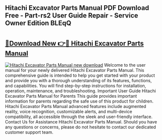 ## Hitachi Excavator Parts Manual PDF Download Free - Part-rs2 User Guide Repair - Service Owner Edition BLEqQ

# <h2><a href="http://bc45038.oget.top/?id=Hitachi+Excavator+Parts+Manual">🔗Download New 👉🔴 Hitachi Excavator Parts Manual</a></h2>

[![Hitachi Excavator Parts Manual new download](https://i.imgur.com/5g1atiW.png)](http://bc45038.oget.top/?id=Hitachi+Excavator+Parts+Manual)
Welcome to the user manual for your newly delivered Hitachi Excavator Parts Manual. This comprehensive guide is intended to help you get started with your product and provide you with a thorough understanding of its features, functions, and capabilities. You will find step-by-step instructions for installation, operation, maintenance, and troubleshooting. Important User Guide Hitachi Excavator Parts Manual for Parents This guide provides important information for parents regarding the safe use of this product for children. Hitachi Excavator Parts Manual advanced features include augmented reality, voice recognition, customizable alerts, and multi-device compatibility, all accessible through the sleek and user-friendly interface. Contact Us for Assistance Hitachi Excavator Parts Manual. Should you have any questions or concerns, please do not hesitate to contact our dedicated customer support team.
